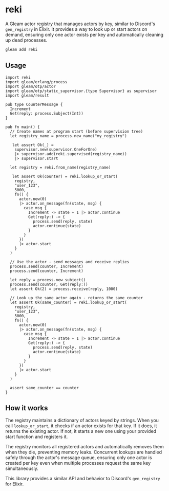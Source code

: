 # reki

A Gleam actor registry that manages actors by key, similar to Discord's `gen_registry` in Elixir. It provides a way to look up or start actors on demand, ensuring only one actor exists per key and automatically cleaning up dead processes.

```sh
gleam add reki
```

## Usage

```gleam
import reki
import gleam/erlang/process
import gleam/otp/actor
import gleam/otp/static_supervisor.{type Supervisor} as supervisor
import gleam/result

pub type CounterMessage {
  Increment
  Get(reply: process.Subject(Int))
}

pub fn main() {
  // Create names at program start (before supervision tree)
  let registry_name = process.new_name("my_registry")

   let assert Ok(_) =
    supervisor.new(supervisor.OneForOne)
    |> supervisor.add(reki.supervised(registry_name))
    |> supervisor.start

  let registry = reki.from_name(registry_name)

   let assert Ok(counter) = reki.lookup_or_start(
    registry,
    "user_123",
    5000,
    fn() {
      actor.new(0)
      |> actor.on_message(fn(state, msg) {
        case msg {
          Increment -> state + 1 |> actor.continue
          Get(reply:) -> {
            process.send(reply, state)
            actor.continue(state)
          }
        }
      })
      |> actor.start
    }
  )

  // Use the actor - send messages and receive replies
  process.send(counter, Increment)
  process.send(counter, Increment)

  let reply = process.new_subject()
  process.send(counter, Get(reply:))
  let assert Ok(2) = process.receive(reply, 1000)

  // Look up the same actor again - returns the same counter
  let assert Ok(same_counter) = reki.lookup_or_start(
    registry,
    "user_123",
    5000,
    fn() {
      actor.new(0)
      |> actor.on_message(fn(state, msg) {
        case msg {
          Increment -> state + 1 |> actor.continue
          Get(reply:) -> {
            process.send(reply, state)
            actor.continue(state)
          }
        }
      })
      |> actor.start
    }
  )

  assert same_counter == counter
}
```

## How it works

The registry maintains a dictionary of actors keyed by strings. When you call `lookup_or_start`, it checks if an actor exists for that key. If it does, it returns the existing actor. If not, it starts a new one using your provided start function and registers it.

The registry monitors all registered actors and automatically removes them when they die, preventing memory leaks. Concurrent lookups are handled safely through the actor's message queue, ensuring only one actor is created per key even when multiple processes request the same key simultaneously.

This library provides a similar API and behavior to Discord's `gen_registry` for Elixir.
